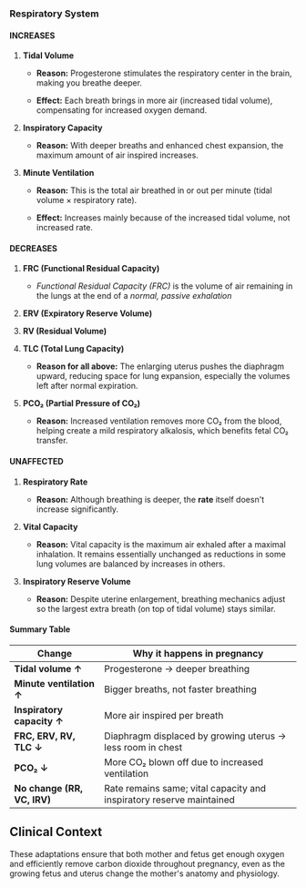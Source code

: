 ### Respiratory System
#### **INCREASES**

1. **Tidal Volume**
    
    - **Reason:** Progesterone stimulates the respiratory center in the brain, making you breathe deeper.
        
    - **Effect:** Each breath brings in more air (increased tidal volume), compensating for increased oxygen demand.
        
2. **Inspiratory Capacity**
    
    - **Reason:** With deeper breaths and enhanced chest expansion, the maximum amount of air inspired increases.
        
3. **Minute Ventilation**
    
    - **Reason:** This is the total air breathed in or out per minute (tidal volume × respiratory rate).
        
    - **Effect:** Increases mainly because of the increased tidal volume, not increased rate.
        

#### **DECREASES**

1. **FRC (Functional Residual Capacity)** 
	- *Functional Residual Capacity (FRC)* is the volume of air remaining in the lungs at the end of a _normal, passive exhalation_
    
2. **ERV (Expiratory Reserve Volume)**
    
3. **RV (Residual Volume)**
    
4. **TLC (Total Lung Capacity)**
    
    - **Reason for all above:** The enlarging uterus pushes the diaphragm upward, reducing space for lung expansion, especially the volumes left after normal expiration.
        
5. **PCO₂ (Partial Pressure of CO₂)**
    
    - **Reason:** Increased ventilation removes more CO₂ from the blood, helping create a mild respiratory alkalosis, which benefits fetal CO₂ transfer.
        

#### **UNAFFECTED**

1. **Respiratory Rate**
    
    - **Reason:** Although breathing is deeper, the **rate** itself doesn't increase significantly.
        
2. **Vital Capacity**
    
    - **Reason:** Vital capacity is the maximum air exhaled after a maximal inhalation. It remains essentially unchanged as reductions in some lung volumes are balanced by increases in others.
        
3. **Inspiratory Reserve Volume**
    
    - **Reason:** Despite uterine enlargement, breathing mechanics adjust so the largest extra breath (on top of tidal volume) stays similar.
        

#### **Summary Table**

|Change|Why it happens in pregnancy|
|---|---|
|**Tidal volume ↑**|Progesterone → deeper breathing|
|**Minute ventilation ↑**|Bigger breaths, not faster breathing|
|**Inspiratory capacity ↑**|More air inspired per breath|
|**FRC, ERV, RV, TLC ↓**|Diaphragm displaced by growing uterus → less room in chest|
|**PCO₂ ↓**|More CO₂ blown off due to increased ventilation|
|**No change (RR, VC, IRV)**|Rate remains same; vital capacity and inspiratory reserve maintained|

## **Clinical Context**

These adaptations ensure that both mother and fetus get enough oxygen and efficiently remove carbon dioxide throughout pregnancy, even as the growing fetus and uterus change the mother's anatomy and physiology.